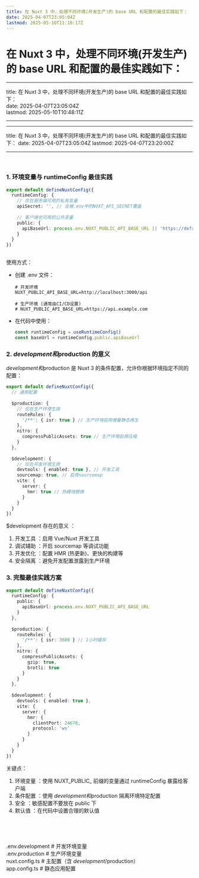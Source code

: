 ```yaml
---
title: 在 Nuxt 3 中，处理不同环境(开发生产)的 base URL 和配置的最佳实践如下：
date: 2025-04-07T23:05:04Z
lastmod: 2025-05-10T11:10:17Z
---
```


# 在 Nuxt 3 中，处理不同环境(开发生产)的 base URL 和配置的最佳实践如下：

---

title: 在 Nuxt 3 中，处理不同环境(开发生产)的 base URL 和配置的最佳实践如下：  
date: 2025-04-07T23:05:04Z  
lastmod: 2025-05-10T10:48:11Z

---

---

title: 在 Nuxt 3 中，处理不同环境(开发生产)的 base URL 和配置的最佳实践如下：
date: 2025-04-07T23:05:04Z
lastmod: 2025-04-07T23:20:00Z

---

‍

### 1. 环境变量与 runtimeConfig 最佳实践

```typescript
export default defineNuxtConfig({
  runtimeConfig: {
    // 仅在服务端可用的私有变量
    apiSecret: '', // 会被.env中的NUXT_API_SECRET覆盖
    
    // 客户端也可用的公共变量
    public: {
      apiBaseUrl: process.env.NUXT_PUBLIC_API_BASE_URL || 'https://default-api.example.com'
    }
  }
})
```

```
```

使用方式：

* 创建 .env 文件：

  ```plaintext
  # 开发环境
  NUXT_PUBLIC_API_BASE_URL=http://localhost:3000/api

  # 生产环境 (通常由CI/CD设置)
  # NUXT_PUBLIC_API_BASE_URL=https://api.example.com
  ```
* 在代码中使用：

  ```typescript
  const runtimeConfig = useRuntimeConfig()
  const baseUrl = runtimeConfig.public.apiBaseUrl
  ```

### 2. $development 和$production 的意义

$development 和$production 是 Nuxt 3 的条件配置，允许你根据环境指定不同的配置：

```typescript
export default defineNuxtConfig({
  // 通用配置
  
  $production: {
    // 仅在生产环境生效
    routeRules: {
      '/**': { isr: true } // 生产环境启用增量静态再生
    },
    nitro: {
      compressPublicAssets: true // 生产环境启用压缩
    }
  },
  
  $development: {
    // 仅在开发环境生效
    devtools: { enabled: true }, // 开发工具
    sourcemap: true, // 启用sourcemap
    vite: {
      server: {
        hmr: true // 热模块替换
      }
    }
  }
})
```

$development 存在的意义 ：

1. 开发工具 ：启用 Vue/Nuxt 开发工具
2. 调试辅助 ：开启 sourcemap 等调试功能
3. 开发优化 ：配置 HMR (热更新)、更快的构建等
4. 安全隔离 ：避免开发配置泄露到生产环境

### 3. 完整最佳实践方案

```typescript
export default defineNuxtConfig({
  runtimeConfig: {
    public: {
      apiBaseUrl: process.env.NUXT_PUBLIC_API_BASE_URL
    }
  },
  
  $production: {
    routeRules: {
      '/**': { isr: 3600 } // 1小时缓存
    },
    nitro: {
      compressPublicAssets: {
        gzip: true,
        brotli: true
      }
    }
  },
  
  $development: {
    devtools: { enabled: true },
    vite: {
      server: {
        hmr: {
          clientPort: 24678,
          protocol: 'ws'
        }
      }
    }
  }
})
```

关键点：

1. 环境变量 ：使用 NUXT_PUBLIC_ 前缀的变量通过 runtimeConfig 暴露给客户端
2. 条件配置 ：使用 $development 和$production 隔离环境特定配置
3. 安全 ：敏感配置不要放在 public 下
4. 默认值 ：在代码中设置合理的默认值

‍

‍

.env.development       # 开发环境变量  
.env.production        # 生产环境变量  
nuxt.config.ts         # 主配置（含 $development/$production）  
app.config.ts          # 静态应用配置

